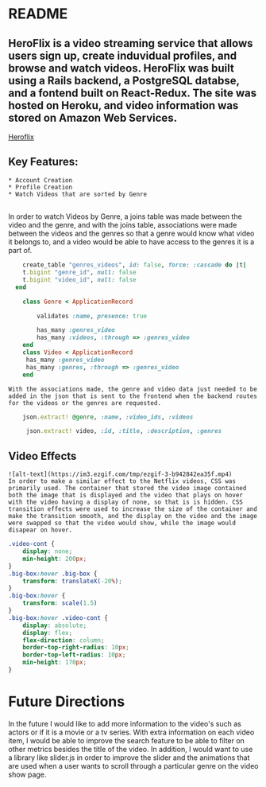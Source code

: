 # README

## HeroFlix is a video streaming service that allows users sign up, create induvidual profiles, and browse and watch videos. HeroFlix was built using a Rails backend, a PostgreSQL databse, and a fontend built on React-Redux. The site was hosted on Heroku, and video information was stored on Amazon Web Services.

[Heroflix](https://netflix-clone-a-a.herokuapp.com/)


## Key Features:
    * Account Creation
    * Profile Creation
    * Watch Videos that are sorted by Genre


## 

In order to watch Videos by Genre, a joins table was made between the video and the genre, and with the joins table, associations were made between the videos and the genres so that a genre would know what video it belongs to, and a video would be able to have access to the genres it is a part of. 
```Ruby
    create_table "genres_videos", id: false, force: :cascade do |t|
    t.bigint "genre_id", null: false
    t.bigint "video_id", null: false
  end
```
```Ruby 
    class Genre < ApplicationRecord 

        validates :name, presence: true

        has_many :genres_video
        has_many :videos, :through => :genres_video
    end 
    class Video < ApplicationRecord 
     has_many :genres_video
     has_many :genres, :through => :genres_video
    end
```
    With the associations made, the genre and video data just needed to be added in the json that is sent to the frontend when the backend routes for the videos or the genres are requested. 

```Ruby 
    json.extract! @genre, :name, :video_ids, :videos 

     json.extract! video, :id, :title, :description, :genres
```

## Video Effects 
    ![alt-text](https://im3.ezgif.com/tmp/ezgif-3-b942842ea35f.mp4)
    In order to make a similar effect to the Netflix videos, CSS was primarily used. The container that stored the video image contained both the image that is displayed and the video that plays on hover with the video having a display of none, so that is is hidden. CSS transition effects were used to increase the size of the container and make the transition smooth, and the display on the video and the image were swapped so that the video would show, while the image would disapear on hover. 

```CSS 
.video-cont {
    display: none;
    min-height: 200px;
}
.big-box:hover .big-box {
    transform: translateX(-20%);
}
.big-box:hover {
    transform: scale(1.5)
}
.big-box:hover .video-cont {
    display: absolute;
    display: flex;
    flex-direction: column;
    border-top-right-radius: 10px;
    border-top-left-radius: 10px;
    min-height: 170px;
}

```


# Future Directions 

In the future I would like to add more information to the video's such as actors or if it is a movie or a tv series. With extra information on each video item, I would be able to improve the search feature to be able to filter on other metrics besides the title of the video. 
In addition, I would want to use a library like slider.js in order to improve the slider and the animations that are used when a user wants to scroll through a particular genre on the video show page. 